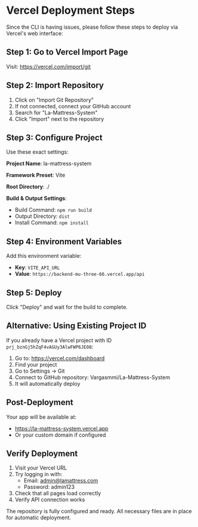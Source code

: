 # Vercel Deployment Steps

Since the CLI is having issues, please follow these steps to deploy via Vercel's web interface:

## Step 1: Go to Vercel Import Page
Visit: https://vercel.com/import/git

## Step 2: Import Repository
1. Click on "Import Git Repository"
2. If not connected, connect your GitHub account
3. Search for "La-Mattress-System"
4. Click "Import" next to the repository

## Step 3: Configure Project
Use these exact settings:

**Project Name**: la-mattress-system

**Framework Preset**: Vite

**Root Directory**: ./

**Build & Output Settings**:
- Build Command: `npm run build`
- Output Directory: `dist`
- Install Command: `npm install`

## Step 4: Environment Variables
Add this environment variable:
- **Key**: `VITE_API_URL`
- **Value**: `https://backend-mu-three-66.vercel.app/api`

## Step 5: Deploy
Click "Deploy" and wait for the build to complete.

## Alternative: Using Existing Project ID

If you already have a Vercel project with ID `prj_bznGj5hZqF4vAGUy3AlwFWP6JE08`:

1. Go to: https://vercel.com/dashboard
2. Find your project
3. Go to Settings → Git
4. Connect to GitHub repository: Vargasmmi/La-Mattress-System
5. It will automatically deploy

## Post-Deployment

Your app will be available at:
- https://la-mattress-system.vercel.app
- Or your custom domain if configured

## Verify Deployment

1. Visit your Vercel URL
2. Try logging in with:
   - Email: admin@lamattress.com
   - Password: admin123
3. Check that all pages load correctly
4. Verify API connection works

The repository is fully configured and ready. All necessary files are in place for automatic deployment.
